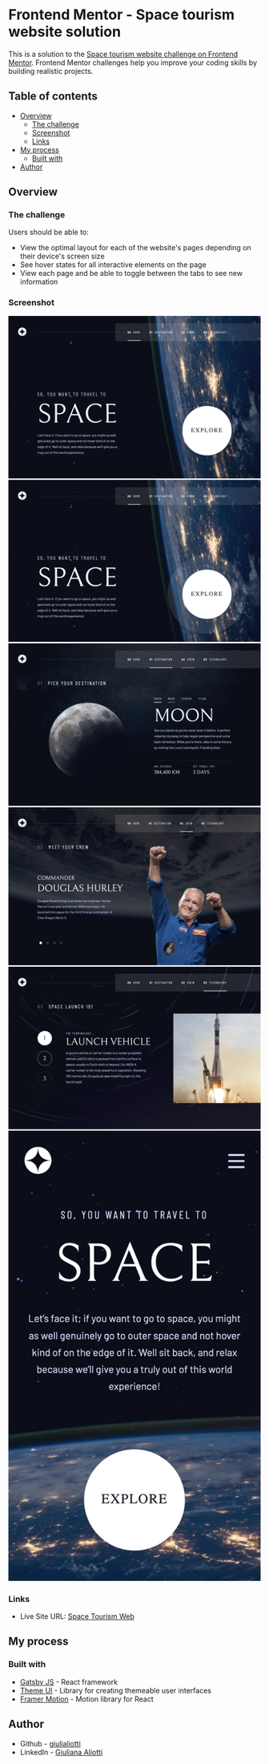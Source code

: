 # Frontend Mentor - Space tourism website solution

This is a solution to the [Space tourism website challenge on Frontend Mentor](https://www.frontendmentor.io/challenges/space-tourism-multipage-website-gRWj1URZ3). Frontend Mentor challenges help you improve your coding skills by building realistic projects. 

## Table of contents

- [Overview](#overview)
  - [The challenge](#the-challenge)
  - [Screenshot](#screenshot)
  - [Links](#links)
- [My process](#my-process)
  - [Built with](#built-with)
- [Author](#author)

## Overview

### The challenge

Users should be able to:

- View the optimal layout for each of the website's pages depending on their device's screen size
- See hover states for all interactive elements on the page
- View each page and be able to toggle between the tabs to see new information

### Screenshot

![](./src/assets/screenshots/home-desktop.png)
![](./src/assets/screenshots/home-desktop_hover.png)
![](./src/assets/screenshots/destination-desktop.png)
![](./src/assets/screenshots/crew-desktop.png)
![](./src/assets/screenshots/technology-desktop.png)
![](./src/assets/screenshots/home-mobile.png)

### Links

- Live Site URL: [Space Tourism Web](https://space-tourism-web-giulialiotti.vercel.app/)

## My process

### Built with

- [Gatsby JS](https://www.gatsbyjs.com/) - React framework
- [Theme UI](https://theme-ui.com/) - Library for creating themeable user interfaces
- [Framer Motion](https://www.framer.com/motion/) - Motion library for React

## Author

- Github - [giulialiotti](https://github.com/giulialiotti)
- LinkedIn - [Giuliana Aliotti](https://www.linkedin.com/in/giuliana-aliotti-1921bb203/)

